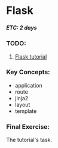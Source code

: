 # Flask

##### ETC: 2 days

### TODO:
1. [Flask tutorial](https://flask.palletsprojects.com/en/2.0.x/tutorial/)

### Key Concepts:
- application
- route
- jinja2
- layout
- template

### Final Exercise:
The tutorial's task.